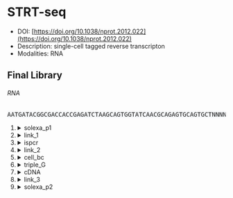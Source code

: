 # STRT-seq
- DOI: [https://doi.org/10.1038/nprot.2012.022](https://doi.org/10.1038/nprot.2012.022)
- Description: single-cell tagged reverse transcripton
- Modalities: RNA
    
## Final Library
###### RNA
<pre style="overflow-x: auto; text-align: left; background-color: #f6f8fa">AATGATACGGCGACCACCGAGATCTAAGCAGTGGTATCAACGCAGAGTGCAGTGCTNNNNNNGGGXAGATCGGAAGAGCTCGTATGCCGTCTTCTGCTTG</pre>
1. <details><summary>solexa_p1</summary>

   - sequence_type: fixed
   - sequence: <pre style="overflow-x: auto; text-align: left; margin: 0; display: inline;">AATGATACGGCGACCACCGA</pre>
   - min_len: 20
   - max_len: 20
   - onlist: None
   </details>
2. <details><summary>link_1</summary>

   - sequence_type: fixed
   - sequence: <pre style="overflow-x: auto; text-align: left; margin: 0; display: inline;">GATCT</pre>
   - min_len: 5
   - max_len: 5
   - onlist: None
   </details>
3. <details><summary>ispcr</summary>

   - sequence_type: fixed
   - sequence: <pre style="overflow-x: auto; text-align: left; margin: 0; display: inline;">AAGCAGTGGTATCAACGCAGAGT</pre>
   - min_len: 23
   - max_len: 23
   - onlist: None
   </details>
4. <details><summary>link_2</summary>

   - sequence_type: fixed
   - sequence: <pre style="overflow-x: auto; text-align: left; margin: 0; display: inline;">GCAGTGCT</pre>
   - min_len: 8
   - max_len: 8
   - onlist: None
   </details>
5. <details><summary>cell_bc</summary>

   - sequence_type: random
   - sequence: <pre style="overflow-x: auto; text-align: left; margin: 0; display: inline;">NNNNNN</pre>
   - min_len: 6
   - max_len: 6
   - onlist: None
   </details>
6. <details><summary>triple_G</summary>

   - sequence_type: fixed
   - sequence: <pre style="overflow-x: auto; text-align: left; margin: 0; display: inline;">GGG</pre>
   - min_len: 3
   - max_len: 3
   - onlist: None
   </details>
7. <details><summary>cDNA</summary>

   - sequence_type: random
   - sequence: <pre style="overflow-x: auto; text-align: left; margin: 0; display: inline;">X</pre>
   - min_len: 1
   - max_len: 98
   - onlist: None
   </details>
8. <details><summary>link_3</summary>

   - sequence_type: fixed
   - sequence: <pre style="overflow-x: auto; text-align: left; margin: 0; display: inline;">AGATCGGAAGAGC</pre>
   - min_len: 13
   - max_len: 13
   - onlist: None
   </details>
9. <details><summary>solexa_p2</summary>

   - sequence_type: fixed
   - sequence: <pre style="overflow-x: auto; text-align: left; margin: 0; display: inline;">TCGTATGCCGTCTTCTGCTTG</pre>
   - min_len: 21
   - max_len: 21
   - onlist: None
   </details>
